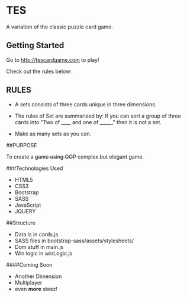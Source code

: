 # TES

A variation of the classic puzzle card game.

## Getting Started
Go to http://tescardgame.com to play!

Check out the rules below:

## RULES

- A sets consists of three cards unique in three dimensions.

- The rules of Set are summarized by: If you can sort a group of three cards into "Two of ____ and one of _____," then it is not a set.

- Make as many sets as you can.

##PURPOSE

To create a ~~game using OOP~~ complex but elegant game.

###Technologies Used
- HTML5
- CSS3
- Bootstrap
- SASS
- JavaScript
- JQUERY

##Structure
- Data is in cards.js
- SASS files in bootstrap-sass/assets/stylesheets/
- Dom stuff in main.js
- Win logic in winLogic.js

####Coming Soon
- Another Dimension
- Multiplayer
- even **more** steez!






